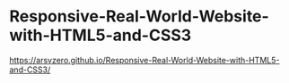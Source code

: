 # Responsive-Real-World-Website-with-HTML5-and-CSS3
 https://arsvzero.github.io/Responsive-Real-World-Website-with-HTML5-and-CSS3/
